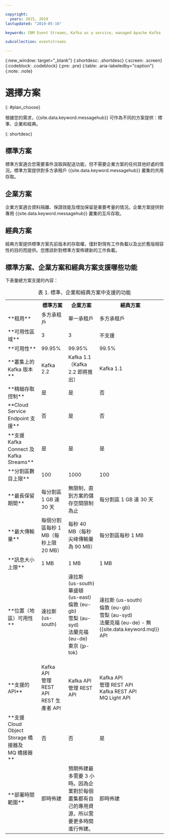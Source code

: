```yaml
---

copyright:
  years: 2015, 2019
lastupdated: "2019-05-16"

keywords: IBM Event Streams, Kafka as a service, managed Apache Kafka

subcollection: eventstreams

---
```


{:new_window: target="_blank"}
{:shortdesc: .shortdesc}
{:screen: .screen}
{:codeblock: .codeblock}
{:pre: .pre}
{:table: .aria-labeledby="caption"}
{:note: .note}

# 選擇方案 
{: #plan_choose}

根據您的需求，{{site.data.keyword.messagehub}} 可作為不同的方案提供：標準、企業和經典。 

<!--
For information about the Classic plan, see
[Classic plan](/docs/services/EventStreams?topic=eventstreams-plan_choose_classic#plan_choose_classic).
-->
{: shortdesc}

## 標準方案

標準方案適合您需要事件汲取與配送功能，但不需要企業方案的任何其他好處的情況。標準方案提供對多方承租戶 {{site.data.keyword.messagehub}} 叢集的共用存取。

## 企業方案 

企業方案適合資料隔離、保證效能及增加保留是重要考量的情況。企業方案提供對專用 {{site.data.keyword.messagehub}} 叢集的互斥存取。

## 經典方案

經典方案提供標準方案先前版本的存取權，僅針對現有工作負載以及出於舊版相容性的目的而提供。您應該針對標準方案佈建新的工作負載。


## 標準方案、企業方案和經典方案支援哪些功能

下表彙總方案支援的內容：

<table>
    <caption>表 1. 標準、企業和經典方案中支援的功能</caption>
      <tr>
	        <th></th>
		    <th>標準方案</th>
		    <th>企業方案</th>
		    <th>經典方案</th>
        </tr>
		<tr>
			<td>**租用**</td>
			<td>多方承租戶</td>
			<td>單一承租戶</td>
			<td>多方承租戶</td>
		</tr>
        <tr>
			<td>**可用性區域**</td>
			<td>3</td>
			<td>3</td>
			<td>不支援</td>
		</tr>
        <tr>
			<td>**可用性**</td>
			<td>99.95%</td>
			<td>99.95%</td>
			<td>99.5%</td>
		</tr>
	  		<tr>
			<td>**叢集上的 Kafka 版本**</td>
			<td>Kafka 2.2</td>
			<td>Kafka 1.1<br/>（Kafka 2.2 即將推出）</td>
			<td>Kafka 1.1</td>
		</tr>
		<tr>
			<td>**精細存取控制**</td>
			<td>是</td>
			<td>是</td>
			<td>否</td>
		</tr>
				<tr>
			<td>**Cloud Service Endpoint 支援**</td>
			<td>否</td>
			<td>是</td>
			<td>否</td>
		</tr>
		<tr>
			<td>**支援 Kafka Connect 及 Kafka Streams**</td>
			<td>是</td>
			<td>是</td>
			<td>是</td>
		</tr>
		<tr>
			<td>**分割區數目上限**</td>
			<td>100</td>
			<td>1000</td>
			<td>100</td>
		</tr>
		<tr>
			<td>**最長保留期間**</td>
			<td>每分割區 1 GB 達 30 天</td>
			<td>無限制，直到方案的儲存空間限制為止</td>
			<td>每分割區 1 GB 達 30 天</td>
		</tr>
		<tr>
			<td>**最大傳輸量**</td>
			<td>每個分割區每秒 1 MB（每秒上限 20 MB）</td>
			<td>每秒 40 MB（每秒尖峰傳輸量為 90 MB）</td>
			<td>每分割區每秒 1 MB</td>
		</tr>
		<tr>
			<td>**訊息大小上限**</td>
			<td>1 MB</td>
			<td>1 MB</td>
			<td>1 MB</td>
		</tr>
		<tr>
			<td>**位置（地區）可用性**</td>
			<td>達拉斯 (us-south)</br>
 </td>
			<td>達拉斯 (us-south)</br>
			華盛頓 (us-east)<br/>
			倫敦 (eu-gb)<br/>
			雪梨 (au-syd)</br>
			法蘭克福 (eu-de)<br/>
			東京 (jp-tok)<br/>
			<br/>
			</td>
			<td>達拉斯 (us-south)</br>
			倫敦 (eu-gb)</br>
			雪梨 (au-syd)</br>
			法蘭克福 (eu-de) - 無 {{site.data.keyword.mql}} API </td>
		</tr>
		<tr>
     	    <td>**支援的 API**</td>
			<td>Kafka API</br>
			管理 REST API<br/>
			REST 生產者 API</br>
		    </td>
			<td>Kafka API<br/>
			管理 REST API</td>
			<td>Kafka API</br>
			管理 REST API<br/>
			Kafka REST API</br>
			MQ Light API</br>
		    </td>
		</tr>
		</tr>
			<td>**支援 Cloud Object Storage 橋接器及<br/>
			MQ 橋接器**</td>
			<td>否</td>
			<td>否</td>
			<td>是</td>
		</tr>
		<tr>
			<td>**部署時間範圍**</td>
			<td>即時佈建</td>
			<td>預期佈建最多需要 3 小時。因為企業對於每個叢集都有自己的專用資源，所以需要更多時間進行佈建。</td>
			<td>即時佈建</td>
		</tr>

</table>




<!--
## {{site.data.keyword.Bluemix_notm}} Public environment
{: notoc}

{{site.data.keyword.Bluemix_notm}} Public provides an
economical public cloud service where you pay for what you use and share infrastructure with
others.

In {{site.data.keyword.Bluemix_notm}} Public, the cost of
{{site.data.keyword.messagehub}} is determined by two factors: the
number of partitions that you use and the number of messages that you send and receive. There is no
charge for message data while it is retained on the topics, but the data that each partition retains
is capped at 1 GB.

For more information, see [{{site.data.keyword.Bluemix_notm}} Public ![External link icon](../../icons/launch-glyph.svg "External link icon")](https://www.ibm.com/cloud-computing/bluemix/public){:new_window}.
-->

